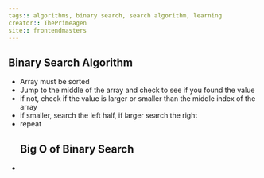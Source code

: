 ```yaml
---
tags:: algorithms, binary search, search algorithm, learning
creator:: ThePrimeagen
site:: frontendmasters
---
```

## Binary Search Algorithm
- Array must be sorted
- Jump to the middle of the array and check to see if you found the value 
- if not, check if the value is larger or smaller than the middle index of the array
- if smaller, search the left half, if larger search the right
- repeat
  ## Big O of Binary Search
- 